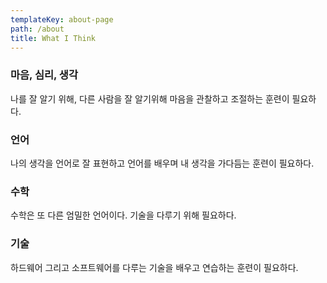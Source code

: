 ```yaml
---
templateKey: about-page
path: /about
title: What I Think
---
```

### 마음, 심리, 생각
나를 잘 알기 위해, 다른 사람을 잘 알기위해 마음을 관찰하고 조절하는 훈련이 필요하다.

### 언어
나의 생각을 언어로 잘 표현하고 언어를 배우며 내 생각을 가다듬는 훈련이 필요하다.

### 수학
수학은 또 다른 엄밀한 언어이다. 기술을 다루기 위해 필요하다.

### 기술
하드웨어 그리고 소프트웨어를 다루는 기술을 배우고 연습하는 훈련이 필요하다.